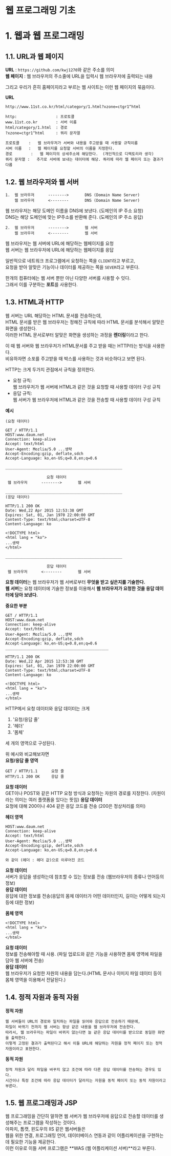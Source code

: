 웹 프로그래밍 기초
=======================
# 1. 웹과 웹 프로그래밍 
## 1.1. URL과 웹 페이지 
**URL** : ```https://github.com/kwj1270```와 같은 주소를 의미     
**웹 페이지** : 웹 브라우저의 주소줄에 URL을 입력시 웹 브라우저에 출력되는 내용    
    
그리고 우리가 흔히 홈페이지라고 부르는 웹 사이트는 이런 웹 페이지의 묶음이다.   
  
**URL**
```
http://www.11st.co.kr/html/category/1.html?xzone=ctgr1^html

http:                 : 프로토콜  
www.11st.co.kr        : 서버 이름 
html/category/1.html  : 경로      
?xzone=ctgr1^html     : 쿼리 문자열

프로토콜    :   웹 브라우저가 서버와 내용을 주고받을 때 사용할 규칙이름
서버 이름   :   웹 페이지를 요청할 서버의 이름을 지정한다.
경로        :   웹 페이지의 상세주소에 해당한다.  (개인적으로 디렉토리라 생각)
쿼리 문자열 :   추가로 서버에 보내는 데이터에 해당. 쿼리에 따라 웹 페이지 또는 결과가 다름    
```
    
## 1.2. 웹 브라우저와 웹 서버
```
1.  웹 브라우저      -------->       DNS (Domain Name Server)     
    웹 브라우저      <--------       DNS (Domain Name Server)
```  
웹 브라우저는 해당 도메인 이름을 DNS에 보낸다.  (도메인의 IP 주소 요청)  
DNS는 해당 도메인에 맞는 IP주소를 반환해 준다.  (도메인의 IP 주소 응답)  
  
```
2.  웹 브라우저      -------->       웹 서버     
    웹 브라우저      <--------       웹 서버
```  
웹 브라우저는 웹 서버에 URL에 해당하는 웹페이지를 요청  
웹 서버는 웹 브라우저에 URL에 해당하는 웹페이지를 응답
  
일반적으로 네트워크 프로그램에서 요청하는 쪽을 ```CLIENT```라고 부르고,  
요청을 받아 알맞은 기능이나 데이터를 제공하는 쪽을 ```SEVER```라고 부른다.  
  
한개의 컴퓨터에는 웹 서버 뿐만 아닌 다양한 서버를 사용할 수 잇다.  
그래서 이를 구분하는 **포트**를 사용한다.
   
## 1.3. HTML과 HTTP  
웹 서버는 URL 해당하는 HTML 문서를 전송하는데,    
HTML 문서를 받은 웹 브라우저는 정해진 규칙에 따라 HTML 문서를 분석해서 알맞은 화면을 생성한다.      
이러한 HTML 문서로부터 알맞은 화면을 생성하는 과정을 **렌더링**이라고 한다.  
  
이 때 웹 서버와 웹 브라우저가 HTML문서를 주고 받을 때는 HTTP라는 방식을 사용한다.   
비유하자면 소포를 주고받을 때 박스를 사용하는 것과 비슷하다고 보면 된다.   
  
HTTP는 크게 두가지 관점에서 규칙을 정의한다.  
  
* 요청 규칙:  
  웹 브라우저가 웹 서버에 HTML과 같은 것을 요청할 때 사용할 데이터 구성 규칙   
* 응답 규칙:  
  웹 서버가 웹 브라우저에 HTML과 같은 것을 전송할 때 사용할 데이터 구성 규칙

**예시**
```
(요청 데이터)

GET / HTTP/1.1
HOST:www.daum.net
Connection: keep-alive
Accept: text/html
User-Agent: Mozlia/5.0 ...생략
Accept-Encoding:gzip, deflate,sdch
Accept-Language: ko,en-US;q=0.8,en;q=0.6

___________________________________________________

                  요청 데이터 
 웹 브라우저      -------->       웹 서버     

___________________________________________________
(응답 데이터)

HTTP/1.1 200 OK
Date: Wed,22 Apr 2015 12:53:38 GMT
Expires: Sat, 01, Jan 1970 22:00:00 GMT
Content-Type: text/html;charset=UTF-8
Content-Language: ko

<!DOCTYPE html>
<html lang = "ko">
...생략
</html>

___________________________________________________

                  응답 데이터 
 웹 브라우저      <--------       웹 서버     

```
**요청 데이터**는 웹 브라우저가 웹 서버로부터 **무엇을 받고 싶은지를 기술한다.**    
**웹 서버**는 요청 데이터에 기술한 정보를 이용해서 **웹 브라우저가 요청한 것을 응답 데이터에 담아 보낸다.**  

**중요한 부분**
```
GET / HTTP/1.1
HOST:www.daum.net
Connection: keep-alive
Accept: text/html
User-Agent: Mozlia/5.0 ...생략
Accept-Encoding:gzip, deflate,sdch
Accept-Language: ko,en-US;q=0.8,en;q=0.6
_____________________________________________

HTTP/1.1 200 OK
Date: Wed,22 Apr 2015 12:53:38 GMT
Expires: Sat, 01, Jan 1970 22:00:00 GMT
Content-Type: text/html;charset=UTF-8
Content-Language: ko

<!DOCTYPE html>
<html lang = "ko">
...생략
</html>
```
HTTP메서 요청 데이터와 응답 데이터는 크게     
  
1. '요청/응답 줄'    
2. '헤더'  
3. '몸체'  
  
세 개의 영역으로 구성된다.    
    
위 예시와 비교해보자면   
**요청/응답 줄 영역**
```
GET / HTTP/1.1      요청 줄  
HTTP/1.1 200 OK     응답 줄
```
**요청 데이터**  
GET이나 POST와 같은 HTTP 요청 방식과 요청하는 자원의 경로를 지정한다. (자원이라는 의미는 여러 플랫폼을 있다는 뜻임) 
**응답 데이터**  
요청에 대해 200이나 404 같은 응답 코드를 전송 (200은 정상처리를 의미)  
  
**헤더 영역**
```
HOST:www.daum.net
Connection: keep-alive
Accept: text/html
User-Agent: Mozlia/5.0 ...생략
Accept-Encoding:gzip, deflate,sdch
Accept-Language: ko,en-US;q=0.8,en;q=0.6

와 같이 (헤더 : 헤더 값)으로 이루어진 코드
```
**요청 데이터**    
서버가 응답을 생성하는데 참조할 수 있는 정보를 전송 (웹브라우저의 종류나 언어등의 정보)    
**응답 데이터**    
응답에 대한 정보를 전송(응답의 몸체 데이터가 어떤 데이터인지, 길이는 어떻게 되는지 등에 대한 정보)   
    
**몸체 영역**
```
<!DOCTYPE html>
<html lang = "ko">
...생략
</html>
```
**요청 데이터**    
정보를 전송해야할 때 사용. (파일 업로드와 같은 기능을 사용하면 몸체 영역에 파일을 담아 웹 서버에 전송)   
**응답 데이터**    
웹 브라우저가 요청한 자원의 내용을 담는다.(HTML 문서나 이미지 파일 데이터 등이 몸체 영역을 이용해서 전달된다.)  
      
## 1.4. 정적 자원과 동적 자원
**정적 자원**
```
웹 서버들이 URL의 경로와 일치하는 파일을 읽어와 응답으로 전송하기 때문에, 
파일이 바뀌기 전까지 웹 서버는 항상 같은 내용을 웹 브라우저에 전송한다.  
따라서, 웹 브라우저는 파일이 바뀌지 않는다면 늘 같은 응답 데이터를 받으므로 동일한 화면을 출력한다.
이렇게 고정된 결과가 출력된다고 해서 이들 URL에 해당하는 자원을 정적 페이지 또는 정적 자원이라고 표현한다.  
```
**동적 자원**
```
정적 자원과 달리 파일을 바꾸지 않고 조건에 따라 다른 응답 데이터를 전송하는 경우도 있다.  
시간이나 특정 조건에 따라 응답 데이터가 달라지는 자원을 동적 페이지 또는 동적 자원이라고 부른다. 
```
     
## 1.5. 웹 프로그래밍과 JSP
웹 프로그래밍을 간단히 말하면 웹 서버가 웹 브라우저에 응답으로 전송할 데이터를 생성해주는 프로그램을 작성하는 것이다.  
아파치, 톰캣, 윈도우의 IIS 같은 웹서버들은  
웹을 위한 연결, 프로그래밍 언어, 데이터베이스 연동과 같이 어플리케이션을 구현하는데 필요한 기능을 제공한다.  
이런 이유로 이들 서버 프로그램은 **WAS (웹 어플리케이션 서버)**라고 부른다.  

